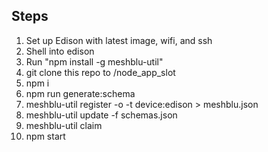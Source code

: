 ## Steps

1. Set up Edison with latest image, wifi, and ssh
2. Shell into edison
3. Run "npm install -g meshblu-util"
4. git clone this repo to /node_app_slot
5. npm i
6. npm run generate:schema
7. meshblu-util register -o -t device:edison > meshblu.json
8. meshblu-util update -f schemas.json
9. meshblu-util claim
10. npm start 
